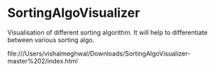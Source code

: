 # SortingAlgoVisualizer
Visualisation of different sorting algorithm. It will help to differentiate between various sorting algo.

file:///Users/vishalmeghwal/Downloads/SortingAlgoVisualizer-master%202/index.html
